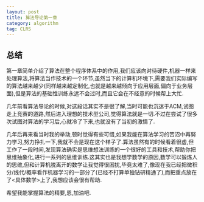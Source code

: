 ```yaml
---
layout: post
title: 算法导论第一章
category: algorithm
tag: CLRS
---
```


## 总结

第一章简单介绍了算法在整个程序体系中的作用,我们应该向对待硬件,机器一样来处理算法,将算法当作技术的一个环节,虽然当下的计算机环境下,需要我们实际编写的算法越来越少(同样越来越定制化,也就是越来越倾向于应用层面,偏向于业务层面),但是算法的基础性训练永远不会过时,而且它会在不经意的时候帮上大忙.

几年前看算法导论的时候,对这段话其实不是很了解,当时可能也沉迷于ACM,试图走上竞赛的道路,然后进入理想的技术型公司,觉得算法就是一切.不过在尝试了很多次试图对算法的学习后,心就冷了下来,也就没有了当初的激情了.

几年后再来看当时我的举动,顿时觉得有些可惜,如果我能在算法学习的苦沼中再努力学习,努力挣扎一下,我就不会是现在这个样子了.算法虽然有的时候看着很虚,但工作了一段时间,发现算法确实是思维想法训练的一个很好的工具和技术,帮助你把思维抽象化,进行一系列的思维训练.这其实也是我想学数学的原因,数学可以锻炼人的思维,但和计算机脱离开的数学让我觉得很困扰,毕竟太难了,像现在我已经把微积分/线代/概率看作机器学习的一部分了(已经不打算单独钻研精通了),而把重点放在了<具体数学>上了,我想应该会很有帮助.

希望我能掌握算法的精要,恩,加油吧.
